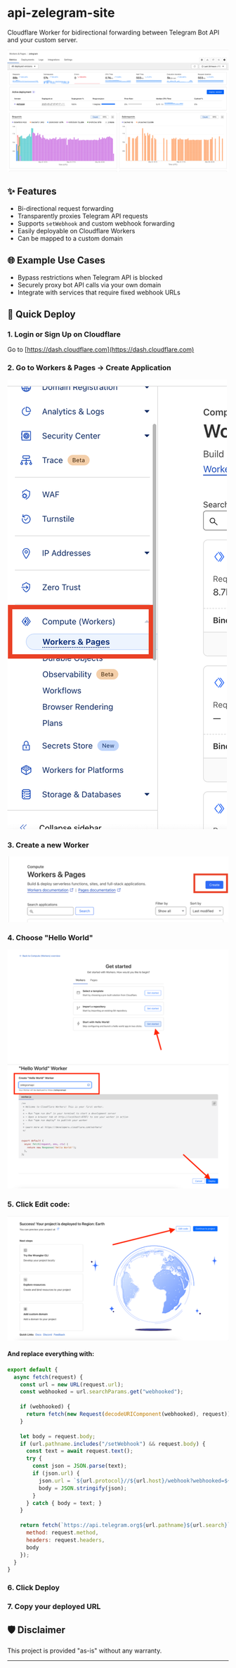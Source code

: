 # api-zelegram-site
Cloudflare Worker for bidirectional forwarding between Telegram Bot API and your custom server.

![workers](screenshots/workers.png)

## ✨ Features

- Bi-directional request forwarding
- Transparently proxies Telegram API requests
- Supports `setWebhook` and custom webhook forwarding
- Easily deployable on Cloudflare Workers
- Can be mapped to a custom domain

## 🌐 Example Use Cases

- Bypass restrictions when Telegram API is blocked
- Securely proxy bot API calls via your own domain
- Integrate with services that require fixed webhook URLs

## 🚀 Quick Deploy

### 1. Login or Sign Up on Cloudflare

Go to [https://dash.cloudflare.com](https://dash.cloudflare.com)

### 2. Go to **Workers & Pages** → **Create Application**
![Create Application](screenshots/step2.png)

### 3. Create a new Worker
![Create a new Worker](screenshots/step3.png)

### 4. Choose "Hello World"
![Hello World](screenshots/step4.png)
![Hello World](screenshots/step5.png)

### 5. Click **Edit code**:
![Edit code](screenshots/step6.png)

#### And replace everything with:
```js
export default {
  async fetch(request) {
    const url = new URL(request.url);
    const webhooked = url.searchParams.get("webhooked");
    
    if (webhooked) {
      return fetch(new Request(decodeURIComponent(webhooked), request));
    }

    let body = request.body;
    if (url.pathname.includes("/setWebhook") && request.body) {
      const text = await request.text();
      try {
        const json = JSON.parse(text);
        if (json.url) {
          json.url = `${url.protocol}//${url.host}/webhook?webhooked=${encodeURIComponent(json.url)}`;
          body = JSON.stringify(json);
        }
      } catch { body = text; }
    }

    return fetch(`https://api.telegram.org${url.pathname}${url.search}`, {
      method: request.method,
      headers: request.headers,
      body
    });
  }
}

````

### 6. Click **Deploy**

### 7. Copy your deployed URL 
## 🛡️ Disclaimer
This project is provided "as-is" without any warranty.

---

